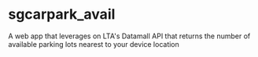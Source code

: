 # sgcarpark_avail
A web app that leverages on LTA's Datamall API that returns the number of available parking lots nearest to your device location
